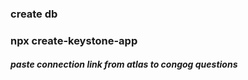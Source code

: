 ### create db

### npx create-keystone-app <name>

##### paste connection link from atlas to congog questions